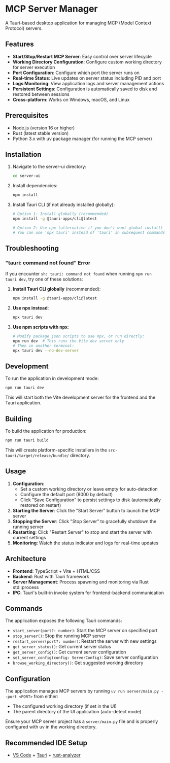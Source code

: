 # MCP Server Manager

A Tauri-based desktop application for managing MCP (Model Context Protocol) servers.

## Features

- **Start/Stop/Restart MCP Server**: Easy control over server lifecycle
- **Working Directory Configuration**: Configure custom working directory for server execution
- **Port Configuration**: Configure which port the server runs on
- **Real-time Status**: Live updates on server status including PID and port
- **Logs Monitoring**: View application logs and server management actions
- **Persistent Settings**: Configuration is automatically saved to disk and restored between sessions
- **Cross-platform**: Works on Windows, macOS, and Linux

## Prerequisites

- Node.js (version 16 or higher)
- Rust (latest stable version)
- Python 3.x with uv package manager (for running the MCP server)

## Installation

1. Navigate to the server-ui directory:
   ```bash
   cd server-ui
   ```

2. Install dependencies:
   ```bash
   npm install
   ```

3. Install Tauri CLI (if not already installed globally):
   ```bash
   # Option 1: Install globally (recommended)
   npm install -g @tauri-apps/cli@latest

   # Option 2: Use npx (alternative if you don't want global install)
   # You can use 'npx tauri' instead of 'tauri' in subsequent commands
   ```

## Troubleshooting

### "tauri: command not found" Error

If you encounter `sh: tauri: command not found` when running `npm run tauri dev`, try one of these solutions:

1. **Install Tauri CLI globally** (recommended):
   ```bash
   npm install -g @tauri-apps/cli@latest
   ```

2. **Use npx instead**:
   ```bash
   npx tauri dev
   ```

3. **Use npm scripts with npx**:
   ```bash
   # Modify package.json scripts to use npx, or run directly:
   npm run dev  # This runs the Vite dev server only
   # Then in another terminal:
   npx tauri dev --no-dev-server
   ```

## Development

To run the application in development mode:

```bash
npm run tauri dev
```

This will start both the Vite development server for the frontend and the Tauri application.

## Building

To build the application for production:

```bash
npm run tauri build
```

This will create platform-specific installers in the `src-tauri/target/release/bundle/` directory.

## Usage

1. **Configuration**:
   - Set a custom working directory or leave empty for auto-detection
   - Configure the default port (8000 by default)
   - Click "Save Configuration" to persist settings to disk (automatically restored on restart)
2. **Starting the Server**: Click the "Start Server" button to launch the MCP server
3. **Stopping the Server**: Click "Stop Server" to gracefully shutdown the running server
4. **Restarting**: Click "Restart Server" to stop and start the server with current settings
5. **Monitoring**: Watch the status indicator and logs for real-time updates

## Architecture

- **Frontend**: TypeScript + Vite + HTML/CSS
- **Backend**: Rust with Tauri framework
- **Server Management**: Process spawning and monitoring via Rust std::process
- **IPC**: Tauri's built-in invoke system for frontend-backend communication

## Commands

The application exposes the following Tauri commands:

- `start_server(port?: number)`: Start the MCP server on specified port
- `stop_server()`: Stop the running MCP server
- `restart_server(port?: number)`: Restart the server with new settings
- `get_server_status()`: Get current server status
- `get_server_config()`: Get current server configuration
- `set_server_config(config: ServerConfig)`: Save server configuration
- `browse_working_directory()`: Get suggested working directory

## Configuration

The application manages MCP servers by running `uv run server/main.py --port <PORT>` from either:
- The configured working directory (if set in the UI)
- The parent directory of the UI application (auto-detect mode)

Ensure your MCP server project has a `server/main.py` file and is properly configured with uv in the working directory.

## Recommended IDE Setup

- [VS Code](https://code.visualstudio.com/) + [Tauri](https://marketplace.visualstudio.com/items?itemName=tauri-apps.tauri-vscode) + [rust-analyzer](https://marketplace.visualstudio.com/items?itemName=rust-lang.rust-analyzer)
